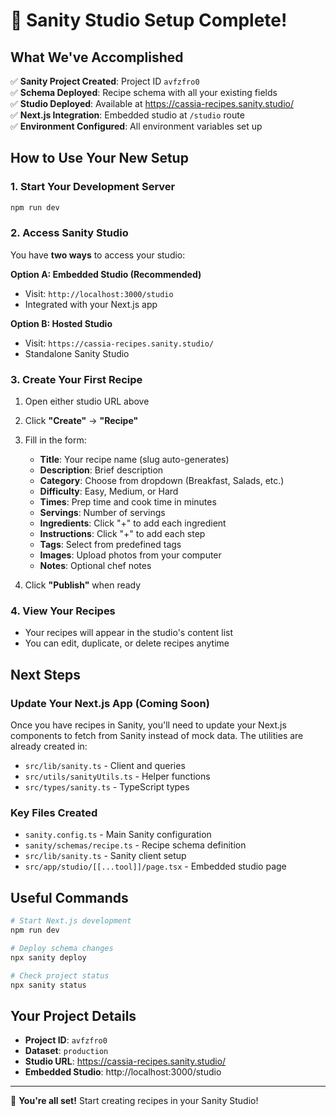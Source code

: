# 🎉 Sanity Studio Setup Complete!

## What We've Accomplished

✅ **Sanity Project Created**: Project ID `avfzfro0`  
✅ **Schema Deployed**: Recipe schema with all your existing fields  
✅ **Studio Deployed**: Available at https://cassia-recipes.sanity.studio/  
✅ **Next.js Integration**: Embedded studio at `/studio` route  
✅ **Environment Configured**: All environment variables set up  

## How to Use Your New Setup

### 1. Start Your Development Server
```bash
npm run dev
```

### 2. Access Sanity Studio
You have **two ways** to access your studio:

**Option A: Embedded Studio (Recommended)**
- Visit: `http://localhost:3000/studio`
- Integrated with your Next.js app

**Option B: Hosted Studio**
- Visit: `https://cassia-recipes.sanity.studio/`
- Standalone Sanity Studio

### 3. Create Your First Recipe

1. Open either studio URL above
2. Click **"Create"** → **"Recipe"**
3. Fill in the form:
   - **Title**: Your recipe name (slug auto-generates)
   - **Description**: Brief description
   - **Category**: Choose from dropdown (Breakfast, Salads, etc.)
   - **Difficulty**: Easy, Medium, or Hard
   - **Times**: Prep time and cook time in minutes
   - **Servings**: Number of servings
   - **Ingredients**: Click "+" to add each ingredient
   - **Instructions**: Click "+" to add each step
   - **Tags**: Select from predefined tags
   - **Images**: Upload photos from your computer
   - **Notes**: Optional chef notes

4. Click **"Publish"** when ready

### 4. View Your Recipes
- Your recipes will appear in the studio's content list
- You can edit, duplicate, or delete recipes anytime

## Next Steps

### Update Your Next.js App (Coming Soon)
Once you have recipes in Sanity, you'll need to update your Next.js components to fetch from Sanity instead of mock data. The utilities are already created in:
- `src/lib/sanity.ts` - Client and queries
- `src/utils/sanityUtils.ts` - Helper functions
- `src/types/sanity.ts` - TypeScript types

### Key Files Created
- `sanity.config.ts` - Main Sanity configuration
- `sanity/schemas/recipe.ts` - Recipe schema definition
- `src/lib/sanity.ts` - Sanity client setup
- `src/app/studio/[[...tool]]/page.tsx` - Embedded studio page

## Useful Commands

```bash
# Start Next.js development
npm run dev

# Deploy schema changes
npx sanity deploy

# Check project status
npx sanity status
```

## Your Project Details
- **Project ID**: `avfzfro0`
- **Dataset**: `production`
- **Studio URL**: https://cassia-recipes.sanity.studio/
- **Embedded Studio**: http://localhost:3000/studio

---

🚀 **You're all set!** Start creating recipes in your Sanity Studio!
